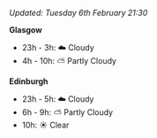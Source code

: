 *Updated: Tuesday 6th February 21:30*

**Glasgow**

* 23h - 3h: :cloud: Cloudy
* 4h - 10h: :partly_sunny: Partly Cloudy

**Edinburgh**

* 23h - 5h: :cloud: Cloudy
* 6h - 9h: :partly_sunny: Partly Cloudy
* 10h: :sunny: Clear
